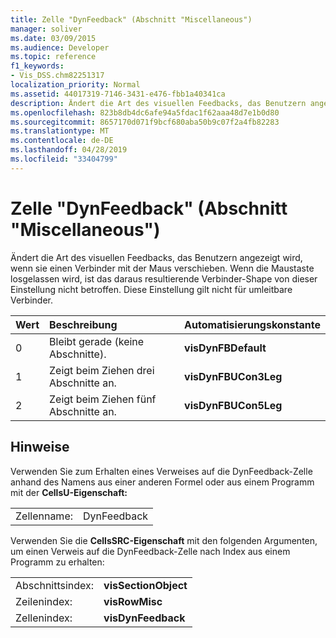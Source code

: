 ```yaml
---
title: Zelle "DynFeedback" (Abschnitt "Miscellaneous")
manager: soliver
ms.date: 03/09/2015
ms.audience: Developer
ms.topic: reference
f1_keywords:
- Vis_DSS.chm82251317
localization_priority: Normal
ms.assetid: 44017319-7146-3431-e476-fbb1a40341ca
description: Ändert die Art des visuellen Feedbacks, das Benutzern angezeigt wird, wenn sie einen Verbinder mit der Maus verschieben. Wenn die Maustaste losgelassen wird, ist das daraus resultierende Verbinder-Shape von dieser Einstellung nicht betroffen. Diese Einstellung gilt nicht für umleitbare Verbinder.
ms.openlocfilehash: 823b8db4dc6afe94a5fdac1f62aaa48d7e1b0d80
ms.sourcegitcommit: 8657170d071f9bcf680aba50b9c07f2a4fb82283
ms.translationtype: MT
ms.contentlocale: de-DE
ms.lasthandoff: 04/28/2019
ms.locfileid: "33404799"
---
```

# <a name="dynfeedback-cell-miscellaneous-section"></a>Zelle "DynFeedback" (Abschnitt "Miscellaneous")

Ändert die Art des visuellen Feedbacks, das Benutzern angezeigt wird, wenn sie einen Verbinder mit der Maus verschieben. Wenn die Maustaste losgelassen wird, ist das daraus resultierende Verbinder-Shape von dieser Einstellung nicht betroffen. Diese Einstellung gilt nicht für umleitbare Verbinder.
  
|**Wert**|**Beschreibung**|**Automatisierungskonstante**|
|:-----|:-----|:-----|
| 0  <br/> | Bleibt gerade (keine Abschnitte).  <br/> |**visDynFBDefault** <br/> |
| 1  <br/> | Zeigt beim Ziehen drei Abschnitte an.  <br/> |**visDynFBUCon3Leg** <br/> |
| 2  <br/> | Zeigt beim Ziehen fünf Abschnitte an.  <br/> |**visDynFBUCon5Leg** <br/> |
   
## <a name="remarks"></a>Hinweise

Verwenden Sie zum Erhalten eines Verweises auf die DynFeedback-Zelle anhand des Namens aus einer anderen Formel oder aus einem Programm mit der **CellsU-Eigenschaft:** 
  
|||
|:-----|:-----|
| Zellenname:  <br/> | DynFeedback  <br/> |
   
Verwenden Sie die **CellsSRC-Eigenschaft** mit den folgenden Argumenten, um einen Verweis auf die DynFeedback-Zelle nach Index aus einem Programm zu erhalten: 
  
|||
|:-----|:-----|
| Abschnittsindex:  <br/> |**visSectionObject** <br/> |
| Zeilenindex:  <br/> |**visRowMisc** <br/> |
| Zellenindex:  <br/> |**visDynFeedback** <br/> |
   

